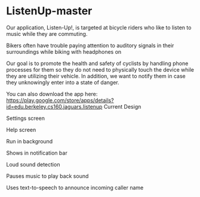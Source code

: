 ListenUp-master
===============

Our application, Listen-Up!, is targeted at bicycle riders who like to listen to music while they are commuting.

Bikers often have trouble paying attention to auditory signals in their surroundings while biking with headphones on

Our goal is to promote the health and safety of cyclists by handling phone processes for them so they do not need to physically 
touch the device while they are utilizing their vehicle. In addition, we want to notify them in case they unknowingly enter 
into a state of danger.  


You can also download the app here:
https://play.google.com/store/apps/details?id=edu.berkeley.cs160.jaguars.listenup
Current Design


Settings screen

Help screen

Run in background

Shows in notification bar

Loud sound detection

Pauses music to play
back sound

Uses text-to-speech
to announce incoming
caller name
